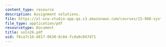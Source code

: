 ```yaml
---
content_type: resource
description: Assignment solutions.
file: https://ol-ocw-studio-app-qa.s3.amazonaws.com/courses/15-988-system-dynamics-self-study-fall-1998-spring-1999/f8ca7c16d81706308c84fcda0c047d71_soln26.pdf
file_type: application/pdf
resourcetype: Document
title: soln26.pdf
uid: f8ca7c16-d817-0630-8c84-fcda0c047d71
---
```

